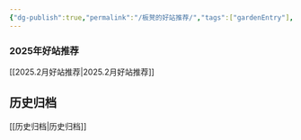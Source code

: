 ```yaml
---
{"dg-publish":true,"permalink":"/板凳的好站推荐/","tags":["gardenEntry"],"noteIcon":"","updated":"2025-03-03T13:52:48.875+08:00"}
---
```


### 2025年好站推荐
[[2025.2月好站推荐\|2025.2月好站推荐]]

## 历史归档
[[历史归档\|历史归档]]



